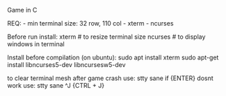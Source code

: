 Game in C

REQ:
    - min terminal size:
        32 row, 110 col
    - xterm
    - ncurses

Before run install: xterm # to resize terminal size ncurses # to display windows in terminal

Install before compilation (on ubuntu):
    sudo apt install xterm
    sudo apt-get install libncurses5-dev libncursesw5-dev

to clear terminal mesh after game crash use:
    stty sane
    if {ENTER} dosnt work use: stty sane ^J {CTRL + J}